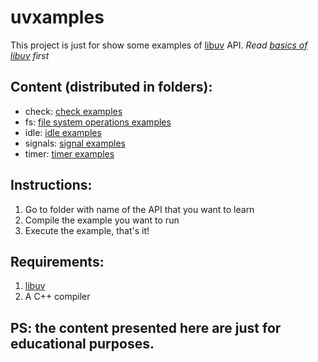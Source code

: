 # uvxamples

This project is just for show some examples of [libuv](http://libuv.org/) API.
_Read [basics of libuv](http://docs.libuv.org/en/v1.x/guide/basics.html#basics-of-libuv) first_

## Content (distributed in folders):

* check: [check examples](/check)
* fs: [file system operations examples](/fs)
* idle: [idle examples](/idle)
* signals: [signal examples](/signals)
* timer: [timer examples](/timer)

## Instructions:

1. Go to folder with name of the API that you want to learn
2. Compile the example you want to run
3. Execute the example, that's it!

## Requirements:

1. [libuv](http://libuv.org/)
2. A C++ compiler

## PS: the content presented here are just for educational purposes.
